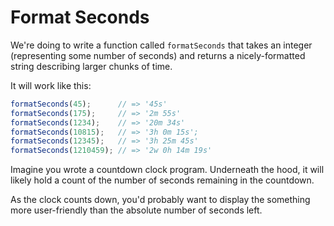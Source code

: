 # Format Seconds

We're doing to write a function called `formatSeconds` that takes an integer (representing some number of seconds)  and returns a nicely-formatted string describing larger chunks of time.

It will work like this:

```javascript
formatSeconds(45);      // => '45s'
formatSeconds(175);     // => '2m 55s'
formatSeconds(1234);    // => '20m 34s'
formatSeconds(10815);   // => '3h 0m 15s';
formatSeconds(12345);   // => '3h 25m 45s'
formatSeconds(1210459); // => '2w 0h 14m 19s'
```

Imagine you wrote a countdown clock program. Underneath the hood, it will likely hold a count of the number of seconds remaining in the countdown.

As the clock counts down, you'd probably want to display the something more user-friendly than the absolute number of seconds left.
